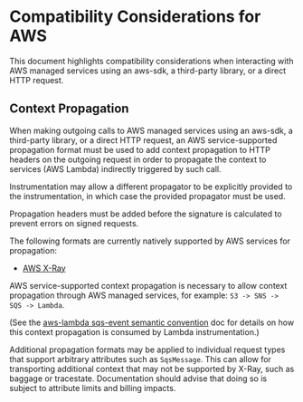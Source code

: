 # Compatibility Considerations for AWS

This document highlights compatibility considerations when interacting with AWS
managed services using an aws-sdk, a third-party library, or a direct HTTP request.

## Context Propagation

When making outgoing calls to AWS managed services using an aws-sdk, a third-party
library, or a direct HTTP request, an AWS service-supported propagation format must
be used to add context propagation to HTTP headers on the outgoing request in order
to propagate the context to services (AWS Lambda) indirectly triggered by such call.

Instrumentation may allow a different propagator to be explicitly provided to
the instrumentation, in which case the provided propagator must be used.

Propagation headers must be added before the signature is calculated to prevent errors on signed requests.

The following formats are currently natively supported by AWS services for propagation:

* [AWS X-Ray](https://docs.aws.amazon.com/xray/latest/devguide/aws-xray.html)

AWS service-supported context propagation is necessary to allow context propagation
through AWS managed services, for example: `S3 -> SNS -> SQS -> Lambda`.

(See the [aws-lambda sqs-event semantic convention](../../specification/trace/semantic_conventions/instrumentation/aws-lambda.md#sqs-event)
doc for details on how this context propagation is consumed by Lambda instrumentation.)

Additional propagation formats may be applied to individual request types that support arbitrary attributes such as `SqsMessage`.
This can allow for transporting additional context that may not be supported by X-Ray, such as baggage or tracestate.
Documentation should advise that doing so is subject to attribute limits and billing impacts.
